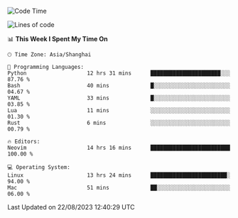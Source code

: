 <!--START_SECTION:waka-->
![Code Time](http://img.shields.io/badge/Code%20Time-1%2C529%20hrs%2024%20mins-blue)

![Lines of code](https://img.shields.io/badge/From%20Hello%20World%20I%27ve%20Written-286.5%20thousand%20lines%20of%20code-blue)

📊 **This Week I Spent My Time On** 

```text
🕑︎ Time Zone: Asia/Shanghai

💬 Programming Languages: 
Python                   12 hrs 31 mins      ██████████████████████░░░   87.76 % 
Bash                     40 mins             █░░░░░░░░░░░░░░░░░░░░░░░░   04.67 % 
YAML                     33 mins             █░░░░░░░░░░░░░░░░░░░░░░░░   03.85 % 
Lua                      11 mins             ░░░░░░░░░░░░░░░░░░░░░░░░░   01.30 % 
Rust                     6 mins              ░░░░░░░░░░░░░░░░░░░░░░░░░   00.79 % 

🔥 Editors: 
Neovim                   14 hrs 16 mins      █████████████████████████   100.00 % 

💻 Operating System: 
Linux                    13 hrs 24 mins      ████████████████████████░   94.00 % 
Mac                      51 mins             ██░░░░░░░░░░░░░░░░░░░░░░░   06.00 % 
```


 Last Updated on 22/08/2023 12:40:29 UTC
<!--END_SECTION:waka-->
